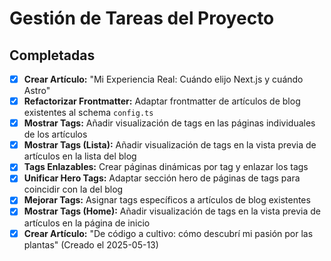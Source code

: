 # Gestión de Tareas del Proyecto

## Completadas

- [x] **Crear Artículo:** "Mi Experiencia Real: Cuándo elijo Next.js y cuándo Astro"
- [x] **Refactorizar Frontmatter:** Adaptar frontmatter de artículos de blog existentes al schema `config.ts`
- [x] **Mostrar Tags:** Añadir visualización de tags en las páginas individuales de los artículos
- [x] **Mostrar Tags (Lista):** Añadir visualización de tags en la vista previa de artículos en la lista del blog
- [x] **Tags Enlazables:** Crear páginas dinámicas por tag y enlazar los tags
- [x] **Unificar Hero Tags:** Adaptar sección hero de páginas de tags para coincidir con la del blog
- [x] **Mejorar Tags:** Asignar tags específicos a artículos de blog existentes
- [x] **Mostrar Tags (Home):** Añadir visualización de tags en la vista previa de artículos en la página de inicio
- [x] **Crear Artículo:** "De código a cultivo: cómo descubrí mi pasión por las plantas" (Creado el 2025-05-13)
